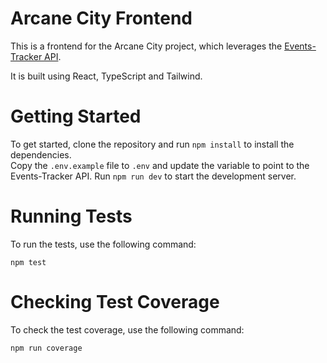 # Arcane City Frontend

This is a frontend for the Arcane City project, which leverages the [Events-Tracker API](https://github.com/geoff-maddock/events-tracker).  

It is built using React, TypeScript and Tailwind.

# Getting Started

To get started, clone the repository and run `npm install` to install the dependencies.  
Copy the `.env.example` file to `.env` and update the variable to point to the Events-Tracker API.
Run `npm run dev` to start the development server.

# Running Tests

To run the tests, use the following command:

```
npm test
```

# Checking Test Coverage

To check the test coverage, use the following command:

```
npm run coverage
```
